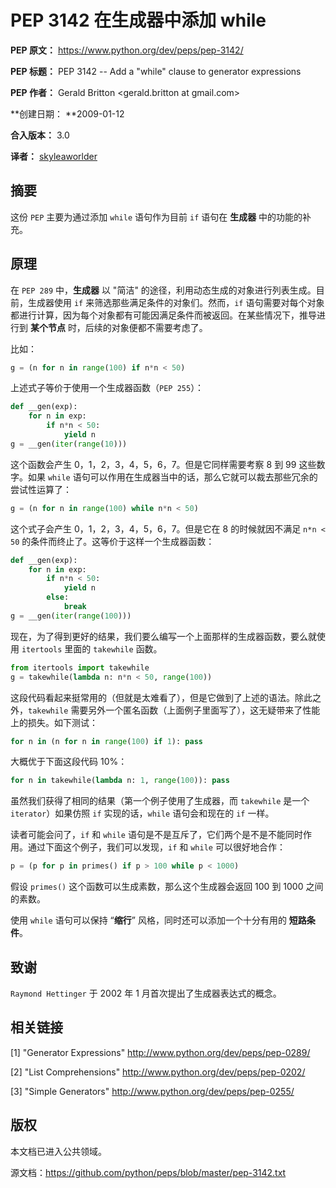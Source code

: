 # PEP 3142 在生成器中添加 while

**PEP 原文：** https://www.python.org/dev/peps/pep-3142/

**PEP 标题：** PEP 3142 -- Add a "while" clause to generator expressions

**PEP 作者：** Gerald Britton <gerald.britton at gmail.com>

**创建日期： **2009-01-12

**合入版本：** 3.0

**译者：** [skyleaworlder](https://github.com/skyleaworlder)

## 摘要

这份 `PEP` 主要为通过添加 `while` 语句作为目前 `if` 语句在 **生成器** 中的功能的补充。

## 原理

在 `PEP 289` 中，**生成器** 以 "简洁" 的途径，利用动态生成的对象进行列表生成。目前，生成器使用 `if` 来筛选那些满足条件的对象们。然而，`if` 语句需要对每个对象都进行计算，因为每个对象都有可能因满足条件而被返回。在某些情况下，推导进行到 **某个节点** 时，后续的对象便都不需要考虑了。

比如：

```python
g = (n for n in range(100) if n*n < 50)
```

上述式子等价于使用一个生成器函数（`PEP 255`）：

```python
def __gen(exp):
    for n in exp:
        if n*n < 50:
            yield n
g = __gen(iter(range(10)))
```

这个函数会产生 0，1，2，3，4，5，6，7。但是它同样需要考察 8 到 99 这些数字。如果 `while` 语句可以作用在生成器当中的话，那么它就可以裁去那些冗余的尝试性运算了：

```python
g = (n for n in range(100) while n*n < 50)
```

这个式子会产生 0，1，2，3，4，5，6，7。但是它在 8 的时候就因不满足 `n*n < 50` 的条件而终止了。这等价于这样一个生成器函数：

```python
def __gen(exp):
    for n in exp:
        if n*n < 50:
            yield n
        else:
            break
g = __gen(iter(range(100)))
```

现在，为了得到更好的结果，我们要么编写一个上面那样的生成器函数，要么就使用 `itertools` 里面的 `takewhile` 函数。

```python
from itertools import takewhile
g = takewhile(lambda n: n*n < 50, range(100))
```

这段代码看起来挺常用的（但就是太难看了），但是它做到了上述的语法。除此之外，`takewhile` 需要另外一个匿名函数（上面例子里面写了），这无疑带来了性能上的损失。如下测试：

```python
for n in (n for n in range(100) if 1): pass
```

大概优于下面这段代码 10%：

```python
for n in takewhile(lambda n: 1, range(100)): pass
```

虽然我们获得了相同的结果（第一个例子使用了生成器，而 `takewhile`  是一个 `iterator`）如果仿照 `if` 实现的话，`while` 语句会和现在的 `if` 一样。

读者可能会问了，`if` 和 `while` 语句是不是互斥了，它们两个是不是不能同时作用。通过下面这个例子，我们可以发现，`if` 和 `while` 可以很好地合作：

```python
p = (p for p in primes() if p > 100 while p < 1000)
```

假设 `primes()` 这个函数可以生成素数，那么这个生成器会返回 100 到 1000 之间的素数。

使用 `while` 语句可以保持 “**缩行**” 风格，同时还可以添加一个十分有用的 **短路条件**。

## 致谢

`Raymond Hettinger` 于 2002 年 1 月首次提出了生成器表达式的概念。

## 相关链接

[1] "Generator Expressions" http://www.python.org/dev/peps/pep-0289/

[2] "List Comprehensions" http://www.python.org/dev/peps/pep-0202/

[3] "Simple Generators" http://www.python.org/dev/peps/pep-0255/

## 版权

本文档已进入公共领域。

源文档：https://github.com/python/peps/blob/master/pep-3142.txt